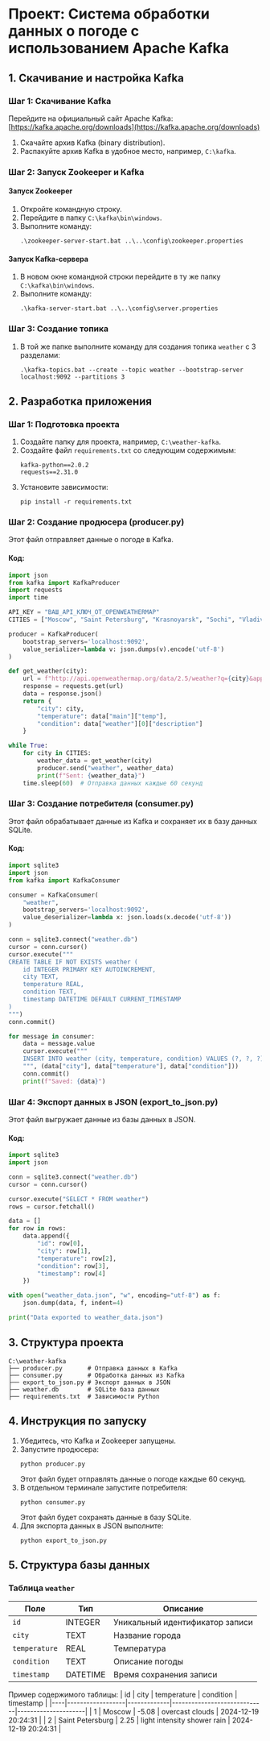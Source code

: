 # Проект: Система обработки данных о погоде с использованием Apache Kafka

## 1. Скачивание и настройка Kafka

### Шаг 1: Скачивание Kafka
Перейдите на официальный сайт Apache Kafka:
[https://kafka.apache.org/downloads](https://kafka.apache.org/downloads)

1. Скачайте архив Kafka (binary distribution).
2. Распакуйте архив Kafka в удобное место, например, `C:\kafka`.

### Шаг 2: Запуск Zookeeper и Kafka

#### Запуск Zookeeper
1. Откройте командную строку.
2. Перейдите в папку `C:\kafka\bin\windows`.
3. Выполните команду:
   ```
   .\zookeeper-server-start.bat ..\..\config\zookeeper.properties
   ```

#### Запуск Kafka-сервера
1. В новом окне командной строки перейдите в ту же папку `C:\kafka\bin\windows`.
2. Выполните команду:
   ```
   .\kafka-server-start.bat ..\..\config\server.properties
   ```

### Шаг 3: Создание топика
1. В той же папке выполните команду для создания топика `weather` с 3 разделами:
   ```
   .\kafka-topics.bat --create --topic weather --bootstrap-server localhost:9092 --partitions 3
   ```

## 2. Разработка приложения

### Шаг 1: Подготовка проекта

1. Создайте папку для проекта, например, `C:\weather-kafka`.
2. Создайте файл `requirements.txt` со следующим содержимым:
   ```
   kafka-python==2.0.2
   requests==2.31.0
   ```
3. Установите зависимости:
   ```
   pip install -r requirements.txt
   ```

### Шаг 2: Создание продюсера (producer.py)

Этот файл отправляет данные о погоде в Kafka.

#### Код:
```python
import json
from kafka import KafkaProducer
import requests
import time

API_KEY = "ВАШ_API_КЛЮЧ_ОТ_OPENWEATHERMAP"
CITIES = ["Moscow", "Saint Petersburg", "Krasnoyarsk", "Sochi", "Vladivostok"]

producer = KafkaProducer(
    bootstrap_servers='localhost:9092',
    value_serializer=lambda v: json.dumps(v).encode('utf-8')
)

def get_weather(city):
    url = f"http://api.openweathermap.org/data/2.5/weather?q={city}&appid={API_KEY}&units=metric"
    response = requests.get(url)
    data = response.json()
    return {
        "city": city,
        "temperature": data["main"]["temp"],
        "condition": data["weather"][0]["description"]
    }

while True:
    for city in CITIES:
        weather_data = get_weather(city)
        producer.send("weather", weather_data)
        print(f"Sent: {weather_data}")
    time.sleep(60)  # Отправка данных каждые 60 секунд
```

### Шаг 3: Создание потребителя (consumer.py)

Этот файл обрабатывает данные из Kafka и сохраняет их в базу данных SQLite.

#### Код:
```python
import sqlite3
import json
from kafka import KafkaConsumer

consumer = KafkaConsumer(
    "weather",
    bootstrap_servers='localhost:9092',
    value_deserializer=lambda x: json.loads(x.decode('utf-8'))
)

conn = sqlite3.connect("weather.db")
cursor = conn.cursor()
cursor.execute("""
CREATE TABLE IF NOT EXISTS weather (
    id INTEGER PRIMARY KEY AUTOINCREMENT,
    city TEXT,
    temperature REAL,
    condition TEXT,
    timestamp DATETIME DEFAULT CURRENT_TIMESTAMP
)
""")
conn.commit()

for message in consumer:
    data = message.value
    cursor.execute("""
    INSERT INTO weather (city, temperature, condition) VALUES (?, ?, ?)
    """, (data["city"], data["temperature"], data["condition"]))
    conn.commit()
    print(f"Saved: {data}")
```

### Шаг 4: Экспорт данных в JSON (export_to_json.py)

Этот файл выгружает данные из базы данных в JSON.

#### Код:
```python
import sqlite3
import json

conn = sqlite3.connect("weather.db")
cursor = conn.cursor()

cursor.execute("SELECT * FROM weather")
rows = cursor.fetchall()

data = []
for row in rows:
    data.append({
        "id": row[0],
        "city": row[1],
        "temperature": row[2],
        "condition": row[3],
        "timestamp": row[4]
    })

with open("weather_data.json", "w", encoding="utf-8") as f:
    json.dump(data, f, indent=4)

print("Data exported to weather_data.json")
```

## 3. Структура проекта
```
C:\weather-kafka
├── producer.py       # Отправка данных в Kafka
├── consumer.py       # Обработка данных из Kafka
├── export_to_json.py # Экспорт данных в JSON
├── weather.db        # SQLite база данных
├── requirements.txt  # Зависимости Python
```

## 4. Инструкция по запуску

1. Убедитесь, что Kafka и Zookeeper запущены.
2. Запустите продюсера:
   ```
   python producer.py
   ```
   Этот файл будет отправлять данные о погоде каждые 60 секунд.
3. В отдельном терминале запустите потребителя:
   ```
   python consumer.py
   ```
   Этот файл будет сохранять данные в базу SQLite.
4. Для экспорта данных в JSON выполните:
   ```
   python export_to_json.py
   ```

## 5. Структура базы данных

### Таблица `weather`
| Поле        	| Тип       | Описание                        |
|---------------|-----------|---------------------------------|
| `id`        	| INTEGER   | Уникальный идентификатор записи |
| `city`      	| TEXT      | Название города                 |
| `temperature` | REAL    	| Температура                     |
| `condition` 	| TEXT      | Описание погоды                 |
| `timestamp` 	| DATETIME  | Время сохранения записи         |

Пример содержимого таблицы:
| id | city          	| temperature | condition       			| timestamp           |
|----|------------------|-------------|-----------------------------|---------------------|
| 1  | Moscow        	| -5.08       | overcast clouds      		| 2024-12-19 20:24:31 |
| 2  | Saint Petersburg | 2.25     	  | light intensity shower rain | 2024-12-19 20:24:31 |
